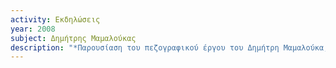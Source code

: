 ```yaml
---
activity: Εκδηλώσεις
year: 2008
subject: Δημήτρης Μαμαλούκας
description: "*Παρουσίαση του πεζογραφικού έργου του Δημήτρη Μαμαλούκα,* Αθήνα 24 Νοεμβρίου 2008. Ομιλητές: Δημήτριος Χ. Σκλαβενίτης, Κώστας Ν. Κατηφόρης, Ελένη Γκίκα, Νίνα Κουτελάκη, Δημήτρης Μαμαλούκας. Τα κείμενα δημοσιεύτηκαν στην *Επετηρίδα Εταιρείας Λευκαδικών Μελετών,* τ. ΙΑ', 2006-2008, Αθήνα 2009."
---
```

